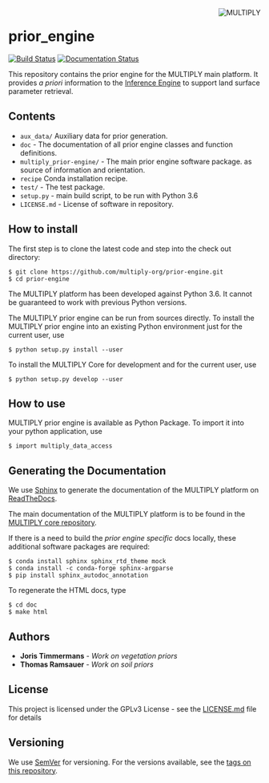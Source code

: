 <img alt="MULTIPLY" align="right" src="https://raw.githubusercontent.com/multiply-org/multiply-core/master/doc/source/_static/logo/Multiply_multicolour.png" />

# prior_engine

[![Build Status](https://travis-ci.org/multiply-org/prior-engine.svg?branch=master)](https://travis-ci.org/multiply-org/prior-engine)
[![Documentation Status](https://readthedocs.org/projects/multiply/badge/?version=latest)](http://multiply.readthedocs.io/en/latest/?badge=latest)
                
<!-- [![Documentation Status](https://readthedocs.org/projects/prior-engine/badge/?version=latest)](http://prior-engine.readthedocs.io/en/latest/?badge=latest) -->

This repository contains the prior engine for the MULTIPLY main platform.
It provides *a priori* information to the [Inference Engine](https://github.com/multiply-org/KaFKA-InferenceEngine) to support land surface parameter retrieval.

<!-- Add plans and current status? -->

## Contents

* `aux_data/` Auxiliary data for prior generation.
* `doc` - The documentation of all prior engine classes and function definitions. 
* `multiply_prior-engine/` - The main prior engine software package.
as source of information and orientation.
* `recipe` Conda installation recipe.
* `test/` - The test package.
* `setup.py` - main build script, to be run with Python 3.6
* `LICENSE.md` - License of software in repository.
<!-- * `helpers/` - Helper functions. -->

## How to install

The first step is to clone the latest code and step into the check out directory: 

    $ git clone https://github.com/multiply-org/prior-engine.git
    $ cd prior-engine
    
The MULTIPLY platform has been developed against Python 3.6. 
It cannot be guaranteed to work with previous Python versions.

The MULTIPLY prior engine can be run from sources directly.
To install the MULTIPLY prior engine into an existing Python environment just for the current user, use

    $ python setup.py install --user
    
To install the MULTIPLY Core for development and for the current user, use

    $ python setup.py develop --user

## How to use

MULTIPLY prior engine is available as Python Package. 
To import it into your python application, use

    $ import multiply_data_access
    
## Generating the Documentation

We use [Sphinx](http://www.sphinx-doc.org/en/stable/rest.html) to generate the documentation of the MULTIPLY platform 
on [ReadTheDocs](http://multiply.readthedocs.io/en/latest/). 

The main documentation of the MULTIPLY platform is to be found in the [MULTIPLY core repository](https://github.com/multiply-org/multiply-core).

If there is a need to build the *prior engine specific* docs locally, these additional software packages are required:

    $ conda install sphinx sphinx_rtd_theme mock
    $ conda install -c conda-forge sphinx-argparse
    $ pip install sphinx_autodoc_annotation

To regenerate the HTML docs, type    
    
    $ cd doc
    $ make html

## Authors

* **Joris Timmermans** - *Work on vegetation priors* 
* **Thomas Ramsauer** - *Work on soil priors* 

<!-- See also the list of [contributors](https://github.com/your/project/contributors) who participated in this project. -->

## License

This project is licensed under the GPLv3 License - see the [LICENSE.md](LICENSE.md) file for details

<!-- ## Acknowledgments -->

<!-- * Alexander Löw for.. -->

## Versioning

We use [SemVer](http://semver.org/) for versioning. For the versions available, see the [tags on this repository](https://github.com/multiply-org/prior-engine/tags). 
